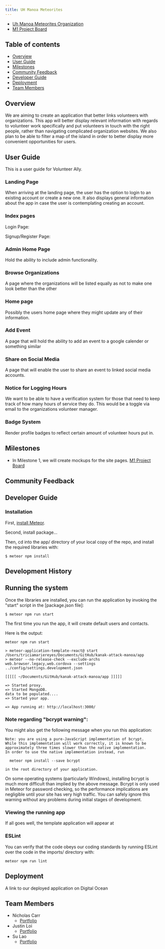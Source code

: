 ```yaml
---
title: UH Manoa Meteorites
---
```

* [Uh Manoa Meteorites Organization](https://github.com/uh-manoa-meteorites)
* [M1 Project Board](https://github.com/uh-manoa-meteorites/uh-manoa-meteorites.github.io/projects/1?add_cards_query=is%3Aopen)

## Table of contents
* [Overview](#overview)
* [User Guide](#user-guide)
* [Milestones](#milestones)
* [Community Feedback](#community-feedback)
* [Developer Guide](#developer-guide)
* [Deployment](#deployment)
* [Team Members](#team-members)

## Overview

We are aiming to create an application that better links volunteers with organizations. This app will better display relevant information with regards to volunteer work specifically and put volunteers in touch with the right people, rather than navigating complicated organization websites. We also plan to be able to filter a map of the island in order to better display more convenient opportunities for users. 

## User Guide

This is a user guide for Volunteer Ally.

### Landing Page

When arriving at the landing page, the user has the option to login to an existing account or create a new one. It also displays general information about the app in case the user is contemplating creating an account.

### Index pages


Login Page:



Signup/Register Page:


### Admin Home Page

Hold the ability to include admin functionality.


### Browse Organizations

A page where the organizations will be listed equally as not to make one look better than the other

### Home page

Possibly the users home page where they might update any of their information.

### Add Event

A page that will hold the ability to add an event to a google calender or something similar

### Share on Social Media

A page that will enable the user to share an event to linked social media accounts.

### Notice for Logging Hours

We want to be able to have a verification system for those that need to keep track of how many hours of service they do. This would be a toggle via email to the organizations volunteer manager.

### Badge System

Render profile badges to reflect certain amount of volunteer hours put in.

## Milestones

* In Milestone 1, we will create mockups for the site pages. [M1 Project Board](https://github.com/uh-manoa-meteorites/uh-manoa-meteorites.github.io/projects/1?add_cards_query=is%3Aopen)

## Community Feedback


## Developer Guide

### Installation

First, [install Meteor](https://www.meteor.com/install).

Second, install package...

Then, cd into the app/ directory of your local copy of the repo, and install the required libraries with:

```
$ meteor npm install
```

## Development History


## Running the system

Once the libraries are installed, you can run the application by invoking the "start" script in the [package.json file]:

```
$ meteor npm run start
```

The first time you run the app, it will create default users and contacts.

Here is the output:

```
meteor npm run start

> meteor-application-template-react@ start /Users/triciamariereyes/Documents/GitHub/kanak-attack-manoa/app
> meteor --no-release-check --exclude-archs web.browser.legacy,web.cordova --settings ../config/settings.development.json

[[[[[ ~/Documents/GitHub/kanak-attack-manoa/app ]]]]]

=> Started proxy.                             
=> Started MongoDB.                           
data to be populated....
=> Started your app.

=> App running at: http://localhost:3000/
```


### Note regarding "bcrypt warning":

You might also get the following message when you run this application:

```
Note: you are using a pure-JavaScript implementation of bcrypt.
While this implementation will work correctly, it is known to be
approximately three times slower than the native implementation.
In order to use the native implementation instead, run

  meteor npm install --save bcrypt

in the root directory of your application.
```

On some operating systems (particularly Windows), installing bcrypt is much more difficult than implied by the above message. Bcrypt is only used in Meteor for password checking, so the performance implications are negligible until your site has very high traffic. You can safely ignore this warning without any problems during initial stages of development.

### Viewing the running app

If all goes well, the template application will appear at 

### ESLint

You can verify that the code obeys our coding standards by running ESLint over the code in the imports/ directory with:

```
meteor npm run lint
```

## Deployment
A link to our deployed application on Digital Ocean 

## Team Members
* Nicholas Carr
    * [Portfolio](https://nicholasbcarr.github.io/)
* Justin Loi
    * [Portfolio](https://justin-loi.github.io/)
* Su Lao
    * [Portfolio](https://sulao1999.github.io/)
